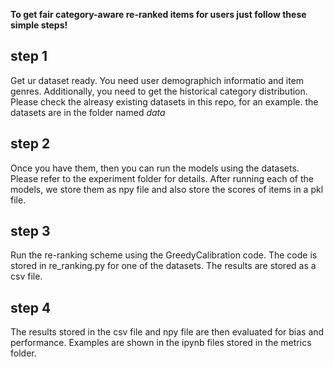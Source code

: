 <b>To get fair category-aware re-ranked items for users just follow these simple steps!</b>

## step 1

Get ur dataset ready. You need user demographich informatio and item genres. Additionally, you need to get the historical category distribution. Please check the alreasy existing datasets in this repo, for an example. the datasets are in the folder named _data_

## step 2

Once you have them, then you can run the models using the datasets. Please refer to the experiment folder for details. After running each of the models, we store them as npy file and also store the scores of items in a pkl file.

## step 3

Run the re-ranking scheme using the GreedyCalibration code. The code is stored in re_ranking.py for one of the datasets. The results are stored as a csv file.

## step 4

The results stored in the csv file and npy file are then evaluated for bias and performance. Examples are shown in the ipynb files stored in the metrics folder.
